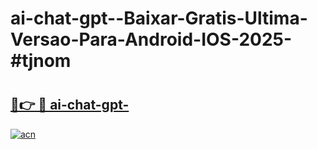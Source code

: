 # ai-chat-gpt--Baixar-Gratis-Ultima-Versao-Para-Android-IOS-2025-#tjnom

# <h2><a href="https://ainizakaria.my?title=ai-chat-gpt-&ref=24M">🔗👉 🔴 ai-chat-gpt-</a></h2>

[![acn](https://github.com/user-attachments/assets/0f9c940e-d8b0-45ae-aac7-cd30a18b3e1c)](https://ainizakaria.my?title=ai-chat-gpt-&ref=24M)


